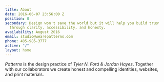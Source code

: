 ```yaml
---
title: About
date: 2016-06-07 23:56:00 Z
position: 0
secondary: Design won't save the world but it will help you build trust and loy­al­ty
  through clar­i­ty, ac­ces­si­bil­ity, and honesty.
availability: August 2016
email: studio@wearepatterns.com
phone: 405-985-3777
active: "/"
layout: home
---
```


*Patterns* is the design practice of *Tyler N. Ford & Jordan Hayes*. To­gether with our col­laborators we create honest and com­pel­ling iden­tities, web­sites, and print materials.